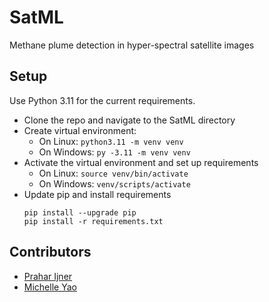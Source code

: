 # SatML

Methane plume detection in hyper-spectral satellite images

## Setup

Use Python 3.11 for the current requirements.

- Clone the repo and navigate to the SatML directory
- Create virtual environment:
  - On Linux: `python3.11 -m venv venv`
  - On Windows: `py -3.11 -m venv venv`
- Activate the virtual environment and set up requirements
  - On Linux: `source venv/bin/activate`
  - On Windows: `venv/scripts/activate`
- Update pip and install requirements
  ```
  pip install --upgrade pip
  pip install -r requirements.txt
  ```

## Contributors

- [Prahar Ijner](https://github.com/pijner)
- [Michelle Yao](https://github.com/michellejyao)
